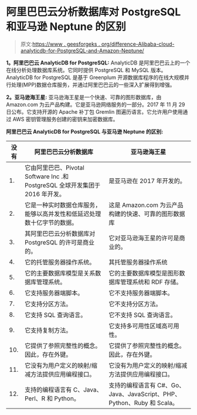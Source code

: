 # 阿里巴巴云分析数据库对 PostgreSQL 和亚马逊 Neptune 的区别

> 原文:[https://www . geesforgeks . org/difference-Alibaba-cloud-analyticdb-for-PostgreSQL-and-Amazon-Neptune/](https://www.geeksforgeeks.org/difference-between-alibaba-cloud-analyticdb-for-postgresql-and-amazon-neptune/)

**1。阿里巴巴云 AnalyticDB for PostgreSQL:**
AnalyticDB 是阿里巴巴云上的一个在线分析处理数据库系统。它同时提供 PostgreSQL 和 MySQL 版本。AnalyticDB for PostgreSQL 是基于 Greenplum 开源数据库程序的在线大规模并行处理(MPP)数据仓库服务，并通过阿里巴巴云的一些深入扩展得到增强。

**2。亚马逊海王星:**
亚马逊海王星是一个快速、可靠的图形数据库，由 Amazon.com 为云产品构建。它是亚马逊网络服务的一部分。2017 年 11 月 29 日公布。它支持开源的 Apache 补丁包 Gremlin 图遍历语言。它允许用户使用通过 AWS 密钥管理服务创建的密钥来加密数据库。

**阿里巴巴云 AnalyticDB for PostgreSQL 与亚马逊 Neptune 的区别:**

<center>

| 没有 | 阿里巴巴云分析数据库 | 亚马逊海王星 |
| --- | --- | --- |
| 1. | 它由阿里巴巴、Pivotal Software Inc .和 PostgreSQL 全球开发集团于 2016 年开发。 | 是亚马逊在 2017 年开发的。 |
| 2. | 它是一种实时数据仓库服务，能够以高并发性和低延迟处理数十亿字节的数据。 | 这是 Amazon.com 为云产品构建的快速、可靠的图形数据库 |
| 3. | 其阿里巴巴云分析数据库对 PostgreSQL 的许可是商业的。 | 它对亚马逊海王星的许可是商业的。 |
| 4. | 它的托管服务器操作系统。 | 其托管服务器操作系统 |
| 5. | 它的主要数据库模型是关系数据库管理系统。 | 它的主要数据库模型是图形数据库管理系统和 RDF 存储。 |
| 6. | 它支持服务器端脚本。 | 它不支持服务器端脚本。 |
| 7. | 它支持分区方法。 | 它不支持分区方法。 |
| 8. | 它支持 SQL 查询语言。 | 它不支持 SQL 查询语言。 |
| 9. | 它支持复制方法。 | 它支持多可用性区域高可用性。 |
| 10. | 它提供了参照完整性的概念。因此，存在外键。 | 它提供了参照完整性的概念。因此，存在外键。 |
| 11. | 它没有为用户定义的映射/缩减方法提供应用编程接口。 | 它没有为用户定义的映射/缩减方法提供应用编程接口。 |
| 12. | 支持的编程语言有 C、Java、Perl、R 和 Python。 | 支持的编程语言有 C#、Go、Java、JavaScript、PHP、Python、Ruby 和 Scala。 |

</center>